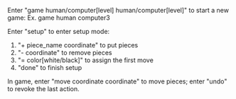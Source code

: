 Enter "game human/computer[level] human/computer[level]" to start a new game:
 Ex. game human computer3
 
Enter "setup" to enter setup mode:
 1. "+ piece_name coordinate" to put pieces
 2. "- coordinate" to remove pieces
 3. "= color[white/black]" to assign the first move
 4. "done" to finish setup

In game, enter "move coordinate coordinate" to move pieces;
enter "undo" to revoke the last action.

